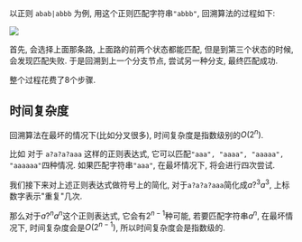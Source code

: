 以正则 `abab|abbb` 为例, 用这个正则匹配字符串`"abbb"`, 回溯算法的过程如下:

![](https://picture-bed-1301848969.cos.ap-shanghai.myqcloud.com/20220408203045.png)

首先, 会选择上面那条路, 上面路的前两个状态都能匹配, 但是到第三个状态的时候, 会发现匹配失败. 于是回溯到上一个分支节点, 尝试另一种分支, 最终匹配成功.

整个过程花费了8个步骤.


## 时间复杂度
回溯算法在最坏的情况下(比如分叉很多), 时间复杂度是指数级别的$O(2^n)$.

比如 对于 `a?a?a?aaa` 这样的正则表达式, 它可以匹配`"aaa", "aaaa", "aaaaa", "aaaaaa"`四种情况.
如果匹配字符串`"aaa"`, 在最坏情况下, 将会进行四次尝试.

我们接下来对上述正则表达式做符号上的简化, 对于`a?a?a?aaa`简化成$a?^3a^3$, 上标数字表示"重复"几次.

那么对于$a?^na^n$这个正则表达式, 它会有$2^{n-1}$种可能,
若要匹配字符串$a^n$, 在最坏情况下, 时间复杂度会是$O(2^{n-1})$, 所以时间复杂度会是指数级的.
